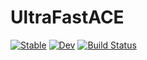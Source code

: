# UltraFastACE

[![Stable](https://img.shields.io/badge/docs-stable-blue.svg)](https://ACEsuit.github.io/UltraFastACE.jl/stable/)
[![Dev](https://img.shields.io/badge/docs-dev-blue.svg)](https://ACEsuit.github.io/UltraFastACE.jl/dev/)
[![Build Status](https://github.com/ACEsuit/UltraFastACE.jl/actions/workflows/CI.yml/badge.svg?branch=main)](https://github.com/ACEsuit/UltraFastACE.jl/actions/workflows/CI.yml?query=branch%3Amain)
